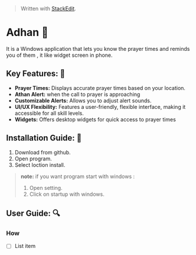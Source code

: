 


> Written with [StackEdit](https://stackedit.io/).


# Adhan  :mosque:
It is a Windows application that lets you know the prayer times and reminds you of them , it like widget screen in phone.


## Key Features: :key:
* **Prayer Times:**  Displays accurate prayer times based on your location.
* **Athan Alert:** when the call to prayer is approaching
* **Customizable Alerts:** Allows you to adjust alert sounds.
* **UI/UX Flexibility:** Features a user-friendly, flexible interface, making it accessible for all skill levels.
* **Widgets:** Offers desktop widgets for quick access to prayer times

## Installation Guide: :memo:
1. Download from github.
2. Open program.
3. Select loction install.

>**note:** if you want program start with windows :
> 1. Open setting.
> 2. Click on startup with windows.

## User Guide: :mag:

### How 

 - [ ] List item

<!--stackedit_data:
eyJoaXN0b3J5IjpbLTE1OTAzNTk0NSwxMDc5MjQ0MzYzXX0=
-->